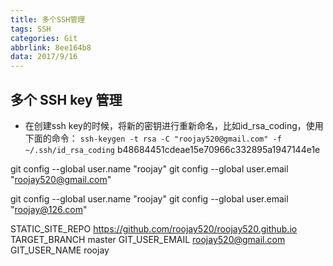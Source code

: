 ```yaml
---
title: 多个SSH管理
tags: SSH
categories: Git
abbrlink: 8ee164b8
data: 2017/9/16
---
```

## 多个 SSH key 管理

* 在创建ssh key的时候，将新的密钥进行重新命名，比如id_rsa_coding，使用下面的命令：
`ssh-keygen -t rsa -C "roojay520@gmail.com" -f ~/.ssh/id_rsa_coding`
b48684451cdeae15e70966c332895a1947144e1e

git config --global user.name "roojay"
git config --global user.email "roojay520@gmail.com"

git config --global user.name "roojay"
git config --global user.email "roojay@126.com"

STATIC_SITE_REPO https://github.com/roojay520/roojay520.github.io
TARGET_BRANCH master
GIT_USER_EMAIL roojay520@gmail.com
GIT_USER_NAME roojay